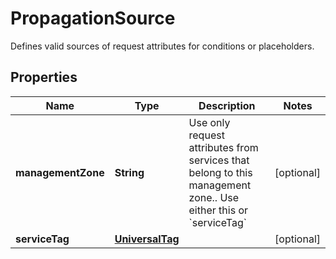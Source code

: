 

# PropagationSource

Defines valid sources of request attributes for conditions or placeholders.

## Properties

| Name | Type | Description | Notes |
|------------ | ------------- | ------------- | -------------|
|**managementZone** | **String** | Use only request attributes from services that belong to this management zone.. Use either this or &#x60;serviceTag&#x60; |  [optional] |
|**serviceTag** | [**UniversalTag**](UniversalTag.md) |  |  [optional] |



